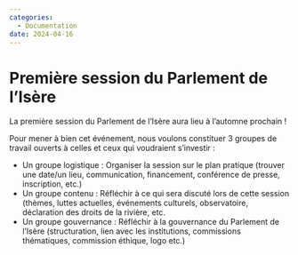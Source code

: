 ```yaml
---
categories:
  - Documentation
date: 2024-04-16
---
```


# Première session du Parlement de l’Isère 

La première session du Parlement de l’Isère aura lieu à l’automne prochain !

Pour mener à bien cet événement, nous voulons constituer 3 groupes de travail ouverts à celles et ceux qui voudraient s’investir :  
- Un groupe logistique : Organiser la session sur le plan pratique (trouver une date/un lieu, communication, financement, conférence de presse, inscription, etc.) 
- Un groupe contenu : Réfléchir à ce qui sera discuté lors de cette session (thèmes, luttes actuelles, événements culturels, observatoire, déclaration des droits de la rivière, etc. 
- Un groupe gouvernance : Réfléchir à la gouvernance du Parlement de l’Isère (structuration, lien avec les institutions, commissions thématiques, commission éthique, logo etc.) 
